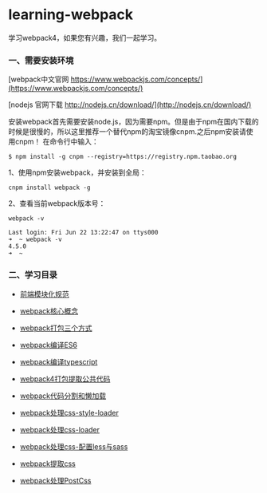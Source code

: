 # learning-webpack
学习webpack4，如果您有兴趣，我们一起学习。

### 一、需要安装环境

[webpack中文官网 https://www.webpackjs.com/concepts/](https://www.webpackjs.com/concepts/)

[nodejs 官网下载 http://nodejs.cn/download/](http://nodejs.cn/download/)

安装webpack首先需要安装node.js，因为需要npm。但是由于npm在国内下载的时候是很慢的，所以这里推荐一个替代npm的淘宝镜像cnpm.之后npm安装请使用cnpm！
在命令行中输入：
        
```
$ npm install -g cnpm --registry=https://registry.npm.taobao.org
```

1、使用npm安装webpack，并安装到全局：

```
cnpm install webpack -g
```

2、查看当前webpack版本号：

```
webpack -v

Last login: Fri Jun 22 13:22:47 on ttys000
➜  ~ webpack -v
4.5.0
➜  ~
```

### 二、学习目录

- [前端模块化规范](https://github.com/liangfengbo/learning-webpack/blob/master/%E5%89%8D%E7%AB%AF%E6%A8%A1%E5%9D%97%E5%8C%96%E8%A7%84%E8%8C%83.md)

- [webpack核心概念](https://github.com/liangfengbo/learning-webpack/blob/master/webpack%E6%A0%B8%E5%BF%83%E6%A6%82%E5%BF%B5.md)

- [webpack打包三个方式](https://github.com/liangfengbo/learning-webpack/tree/master/use-webpack)

- [webpack编译ES6](https://github.com/liangfengbo/learning-webpack/tree/master/webpack-es6)

- [webpack编译typescript](https://github.com/liangfengbo/learning-webpack/tree/master/webpack-typescript)

- [webpack4打包提取公共代码](https://github.com/liangfengbo/learning-webpack/tree/master/webpack-package-public-code)

- [webpack代码分割和懒加载](https://github.com/liangfengbo/learning-webpack/tree/master/webpack-code-splitting-and-lazy-loading)

- [webpack处理css-style-loader](https://github.com/liangfengbo/learning-webpack/tree/master/webpack-style-loader)

- [webpack处理css-loader](https://github.com/liangfengbo/learning-webpack/tree/master/webpack-css-loader)

- [webpack处理css-配置less与sass](https://github.com/liangfengbo/learning-webpack/tree/master/webpack-less-sass-loader)

- [webpack提取css](https://github.com/liangfengbo/learning-webpack/tree/master/webpack-extract-css)

- [webpack处理PostCss](https://github.com/liangfengbo/learning-webpack/tree/master/webpack-postcss)



